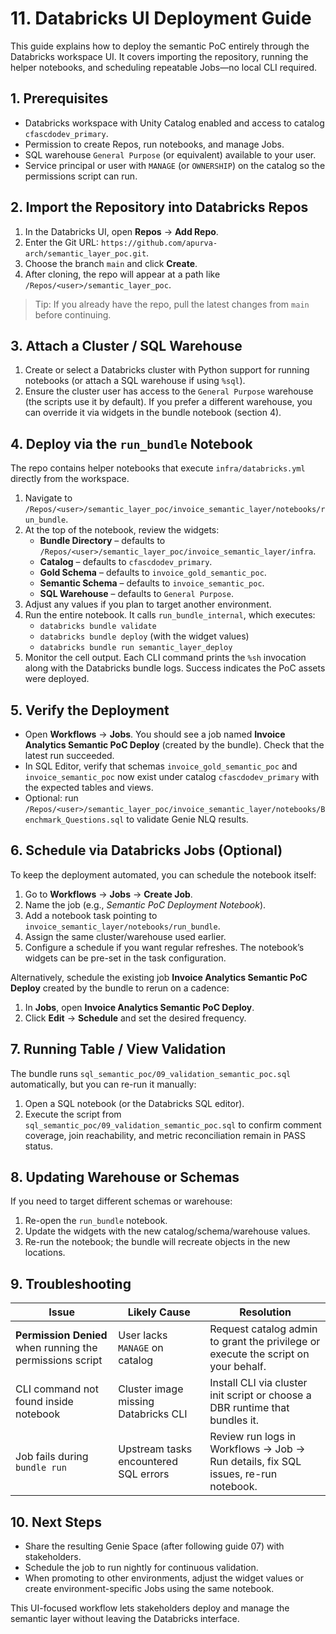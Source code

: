 ﻿# 11. Databricks UI Deployment Guide

This guide explains how to deploy the semantic PoC entirely through the Databricks workspace UI. It covers importing the repository, running the helper notebooks, and scheduling repeatable Jobs—no local CLI required.

## 1. Prerequisites
- Databricks workspace with Unity Catalog enabled and access to catalog `cfascdodev_primary`.
- Permission to create Repos, run notebooks, and manage Jobs.
- SQL warehouse `General Purpose` (or equivalent) available to your user.
- Service principal or user with `MANAGE` (or `OWNERSHIP`) on the catalog so the permissions script can run.

## 2. Import the Repository into Databricks Repos
1. In the Databricks UI, open **Repos** → **Add Repo**.
2. Enter the Git URL: `https://github.com/apurva-arch/semantic_layer_poc.git`.
3. Choose the branch `main` and click **Create**.
4. After cloning, the repo will appear at a path like `/Repos/<user>/semantic_layer_poc`.

> Tip: If you already have the repo, pull the latest changes from `main` before continuing.

## 3. Attach a Cluster / SQL Warehouse
1. Create or select a Databricks cluster with Python support for running notebooks (or attach a SQL warehouse if using `%sql`).
2. Ensure the cluster user has access to the `General Purpose` warehouse (the scripts use it by default). If you prefer a different warehouse, you can override it via widgets in the bundle notebook (section 4).

## 4. Deploy via the `run_bundle` Notebook
The repo contains helper notebooks that execute `infra/databricks.yml` directly from the workspace.

1. Navigate to `/Repos/<user>/semantic_layer_poc/invoice_semantic_layer/notebooks/run_bundle`.
2. At the top of the notebook, review the widgets:
   - **Bundle Directory** – defaults to `/Repos/<user>/semantic_layer_poc/invoice_semantic_layer/infra`.
   - **Catalog** – defaults to `cfascdodev_primary`.
   - **Gold Schema** – defaults to `invoice_gold_semantic_poc`.
   - **Semantic Schema** – defaults to `invoice_semantic_poc`.
   - **SQL Warehouse** – defaults to `General Purpose`.
3. Adjust any values if you plan to target another environment.
4. Run the entire notebook. It calls `run_bundle_internal`, which executes:
   - `databricks bundle validate`
   - `databricks bundle deploy` (with the widget values)
   - `databricks bundle run semantic_layer_deploy`
5. Monitor the cell output. Each CLI command prints the `%sh` invocation along with the Databricks bundle logs. Success indicates the PoC assets were deployed.

## 5. Verify the Deployment
- Open **Workflows** → **Jobs**. You should see a job named **Invoice Analytics Semantic PoC Deploy** (created by the bundle). Check that the latest run succeeded.
- In SQL Editor, verify that schemas `invoice_gold_semantic_poc` and `invoice_semantic_poc` now exist under catalog `cfascdodev_primary` with the expected tables and views.
- Optional: run `/Repos/<user>/semantic_layer_poc/invoice_semantic_layer/notebooks/Benchmark_Questions.sql` to validate Genie NLQ results.

## 6. Schedule via Databricks Jobs (Optional)
To keep the deployment automated, you can schedule the notebook itself:

1. Go to **Workflows** → **Jobs** → **Create Job**.
2. Name the job (e.g., *Semantic PoC Deployment Notebook*).
3. Add a notebook task pointing to `invoice_semantic_layer/notebooks/run_bundle`.
4. Assign the same cluster/warehouse used earlier.
5. Configure a schedule if you want regular refreshes. The notebook’s widgets can be pre-set in the task configuration.

Alternatively, schedule the existing job **Invoice Analytics Semantic PoC Deploy** created by the bundle to rerun on a cadence:
1. In **Jobs**, open **Invoice Analytics Semantic PoC Deploy**.
2. Click **Edit** → **Schedule** and set the desired frequency.

## 7. Running Table / View Validation
The bundle runs `sql_semantic_poc/09_validation_semantic_poc.sql` automatically, but you can re-run it manually:
1. Open a SQL notebook (or the Databricks SQL editor).
2. Execute the script from `sql_semantic_poc/09_validation_semantic_poc.sql` to confirm comment coverage, join reachability, and metric reconciliation remain in PASS status.

## 8. Updating Warehouse or Schemas
If you need to target different schemas or warehouse:
1. Re-open the `run_bundle` notebook.
2. Update the widgets with the new catalog/schema/warehouse values.
3. Re-run the notebook; the bundle will recreate objects in the new locations.

## 9. Troubleshooting
| Issue | Likely Cause | Resolution |
|-------|--------------|------------|
| **Permission Denied** when running the permissions script | User lacks `MANAGE` on catalog | Request catalog admin to grant the privilege or execute the script on your behalf. |
| CLI command not found inside notebook | Cluster image missing Databricks CLI | Install CLI via cluster init script or choose a DBR runtime that bundles it. |
| Job fails during `bundle run` | Upstream tasks encountered SQL errors | Review run logs in Workflows → Job → Run details, fix SQL issues, re-run notebook. |

## 10. Next Steps
- Share the resulting Genie Space (after following guide 07) with stakeholders.
- Schedule the job to run nightly for continuous validation.
- When promoting to other environments, adjust the widget values or create environment-specific Jobs using the same notebook.

This UI-focused workflow lets stakeholders deploy and manage the semantic layer without leaving the Databricks interface.
